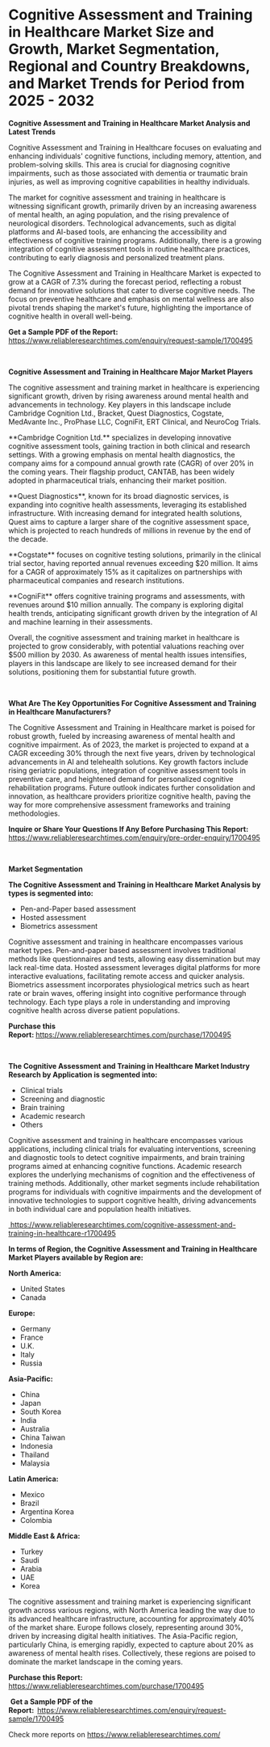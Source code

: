 <p><h1>Cognitive Assessment and Training in Healthcare Market Size and Growth, Market Segmentation, Regional and Country Breakdowns, and Market Trends for Period from 2025 -  2032</h1></p><p><strong>Cognitive Assessment and Training in Healthcare Market Analysis and Latest Trends</strong></p>
<p><p>Cognitive Assessment and Training in Healthcare focuses on evaluating and enhancing individuals' cognitive functions, including memory, attention, and problem-solving skills. This area is crucial for diagnosing cognitive impairments, such as those associated with dementia or traumatic brain injuries, as well as improving cognitive capabilities in healthy individuals. </p><p>The market for cognitive assessment and training in healthcare is witnessing significant growth, primarily driven by an increasing awareness of mental health, an aging population, and the rising prevalence of neurological disorders. Technological advancements, such as digital platforms and AI-based tools, are enhancing the accessibility and effectiveness of cognitive training programs. Additionally, there is a growing integration of cognitive assessment tools in routine healthcare practices, contributing to early diagnosis and personalized treatment plans.</p><p>The Cognitive Assessment and Training in Healthcare Market is expected to grow at a CAGR of 7.3% during the forecast period, reflecting a robust demand for innovative solutions that cater to diverse cognitive needs. The focus on preventive healthcare and emphasis on mental wellness are also pivotal trends shaping the market's future, highlighting the importance of cognitive health in overall well-being.</p></p>
<p><strong>Get a Sample PDF of the Report:&nbsp;</strong> <a href="https://www.reliableresearchtimes.com/enquiry/request-sample/1700495?utm_campaign=2263&utm_medium=2&utm_source=Github&utm_content=ia&utm_term=06032025&utm_id=cognitive-assessment-and-training-in-healthcare">https://www.reliableresearchtimes.com/enquiry/request-sample/1700495</a></p>
<p>&nbsp;</p>
<p><strong>Cognitive Assessment and Training in Healthcare Major Market Players</strong></p>
<p><p>The cognitive assessment and training market in healthcare is experiencing significant growth, driven by rising awareness around mental health and advancements in technology. Key players in this landscape include Cambridge Cognition Ltd., Bracket, Quest Diagnostics, Cogstate, MedAvante Inc., ProPhase LLC, CogniFit, ERT Clinical, and NeuroCog Trials.</p><p>**Cambridge Cognition Ltd.** specializes in developing innovative cognitive assessment tools, gaining traction in both clinical and research settings. With a growing emphasis on mental health diagnostics, the company aims for a compound annual growth rate (CAGR) of over 20% in the coming years. Their flagship product, CANTAB, has been widely adopted in pharmaceutical trials, enhancing their market position.</p><p>**Quest Diagnostics**, known for its broad diagnostic services, is expanding into cognitive health assessments, leveraging its established infrastructure. With increasing demand for integrated health solutions, Quest aims to capture a larger share of the cognitive assessment space, which is projected to reach hundreds of millions in revenue by the end of the decade.</p><p>**Cogstate** focuses on cognitive testing solutions, primarily in the clinical trial sector, having reported annual revenues exceeding $20 million. It aims for a CAGR of approximately 15% as it capitalizes on partnerships with pharmaceutical companies and research institutions.</p><p>**CogniFit** offers cognitive training programs and assessments, with revenues around $10 million annually. The company is exploring digital health trends, anticipating significant growth driven by the integration of AI and machine learning in their assessments.</p><p>Overall, the cognitive assessment and training market in healthcare is projected to grow considerably, with potential valuations reaching over $500 million by 2030. As awareness of mental health issues intensifies, players in this landscape are likely to see increased demand for their solutions, positioning them for substantial future growth.</p></p>
<p>&nbsp;</p>
<p><strong>What Are The Key Opportunities For Cognitive Assessment and Training in Healthcare Manufacturers?</strong></p>
<p><p>The Cognitive Assessment and Training in Healthcare market is poised for robust growth, fueled by increasing awareness of mental health and cognitive impairment. As of 2023, the market is projected to expand at a CAGR exceeding 30% through the next five years, driven by technological advancements in AI and telehealth solutions. Key growth factors include rising geriatric populations, integration of cognitive assessment tools in preventive care, and heightened demand for personalized cognitive rehabilitation programs. Future outlook indicates further consolidation and innovation, as healthcare providers prioritize cognitive health, paving the way for more comprehensive assessment frameworks and training methodologies.</p></p>
<p><strong>Inquire or Share Your Questions If Any Before Purchasing This Report:</strong> <a href="https://www.reliableresearchtimes.com/enquiry/pre-order-enquiry/1700495?utm_campaign=2263&utm_medium=2&utm_source=Github&utm_content=ia&utm_term=06032025&utm_id=cognitive-assessment-and-training-in-healthcare">https://www.reliableresearchtimes.com/enquiry/pre-order-enquiry/1700495</a></p>
<p>&nbsp;</p>
<p><strong>Market Segmentation</strong></p>
<p><strong>The Cognitive Assessment and Training in Healthcare Market Analysis by types is segmented into:</strong></p>
<p><ul><li>Pen-and-Paper based assessment</li><li>Hosted assessment</li><li>Biometrics assessment</li></ul></p>
<p><p>Cognitive assessment and training in healthcare encompasses various market types. Pen-and-paper based assessment involves traditional methods like questionnaires and tests, allowing easy dissemination but may lack real-time data. Hosted assessment leverages digital platforms for more interactive evaluations, facilitating remote access and quicker analysis. Biometrics assessment incorporates physiological metrics such as heart rate or brain waves, offering insight into cognitive performance through technology. Each type plays a role in understanding and improving cognitive health across diverse patient populations.</p></p>
<p><strong>Purchase this Report:&nbsp;</strong><a href="https://www.reliableresearchtimes.com/purchase/1700495?utm_campaign=2263&utm_medium=2&utm_source=Github&utm_content=ia&utm_term=06032025&utm_id=cognitive-assessment-and-training-in-healthcare">https://www.reliableresearchtimes.com/purchase/1700495</a></p>
<p>&nbsp;</p>
<p><strong>The Cognitive Assessment and Training in Healthcare Market Industry Research by Application is segmented into:</strong></p>
<p><ul><li>Clinical trials</li><li>Screening and diagnostic</li><li>Brain training</li><li>Academic research</li><li>Others</li></ul></p>
<p><p>Cognitive assessment and training in healthcare encompasses various applications, including clinical trials for evaluating interventions, screening and diagnostic tools to detect cognitive impairments, and brain training programs aimed at enhancing cognitive functions. Academic research explores the underlying mechanisms of cognition and the effectiveness of training methods. Additionally, other market segments include rehabilitation programs for individuals with cognitive impairments and the development of innovative technologies to support cognitive health, driving advancements in both individual care and population health initiatives.</p></p>
<p><a href="https://www.reliableresearchtimes.com/cognitive-assessment-and-training-in-healthcare-r1700495?utm_campaign=2263&utm_medium=2&utm_source=Github&utm_content=ia&utm_term=06032025&utm_id=cognitive-assessment-and-training-in-healthcare">&nbsp;https://www.reliableresearchtimes.com/cognitive-assessment-and-training-in-healthcare-r1700495</a></p>
<p><strong>In terms of Region, the Cognitive Assessment and Training in Healthcare Market Players available by Region are:</strong></p>
<p>
    <p> <strong> North America: </strong>
        <ul>
            <li>United States</li>
            <li>Canada</li>
        </ul>
        </p> 
    <p> <strong> Europe: </strong>
        <ul>
            <li>Germany</li>
            <li>France</li>
            <li>U.K.</li>
            <li>Italy</li>
            <li>Russia</li>
        </ul>
        </p> 
    <p> <strong> Asia-Pacific: </strong>
        <ul>
            <li>China</li>
            <li>Japan</li>
            <li>South Korea</li>
            <li>India</li>
            <li>Australia</li>
            <li>China Taiwan</li>
            <li>Indonesia</li>
            <li>Thailand</li>
            <li>Malaysia</li>
        </ul>
        </p> 
    <p> <strong> Latin America: </strong>
        <ul>
            <li>Mexico</li>
            <li>Brazil</li>
            <li>Argentina Korea</li>
            <li>Colombia</li>
        </ul>
        </p> 
    <p> <strong> Middle East & Africa: </strong>
        <ul>
            <li>Turkey</li>
            <li>Saudi</li>
            <li>Arabia</li>
            <li>UAE</li>
            <li>Korea</li>
        </ul>
    </p>
    </p>
<p><p>The cognitive assessment and training market is experiencing significant growth across various regions, with North America leading the way due to its advanced healthcare infrastructure, accounting for approximately 40% of the market share. Europe follows closely, representing around 30%, driven by increasing digital health initiatives. The Asia-Pacific region, particularly China, is emerging rapidly, expected to capture about 20% as awareness of mental health rises. Collectively, these regions are poised to dominate the market landscape in the coming years.</p></p>
<p><strong>Purchase this Report: </strong><a href="https://www.reliableresearchtimes.com/purchase/1700495?utm_campaign=2263&utm_medium=2&utm_source=Github&utm_content=ia&utm_term=06032025&utm_id=cognitive-assessment-and-training-in-healthcare">https://www.reliableresearchtimes.com/purchase/1700495</a></p>
<p>&nbsp;<strong>Get a Sample PDF of the Report:&nbsp;&nbsp;</strong><a href="https://www.reliableresearchtimes.com/enquiry/request-sample/1700495?utm_campaign=2263&utm_medium=2&utm_source=Github&utm_content=ia&utm_term=06032025&utm_id=cognitive-assessment-and-training-in-healthcare">https://www.reliableresearchtimes.com/enquiry/request-sample/1700495</a></p>
<p><strong></strong></p>
<p>Check more reports on <a href="https://www.reliableresearchtimes.com/?utm_campaign=2263&utm_medium=2&utm_source=Github&utm_content=ia&utm_term=06032025&utm_id=cognitive-assessment-and-training-in-healthcare">https://www.reliableresearchtimes.com/</a></p>
